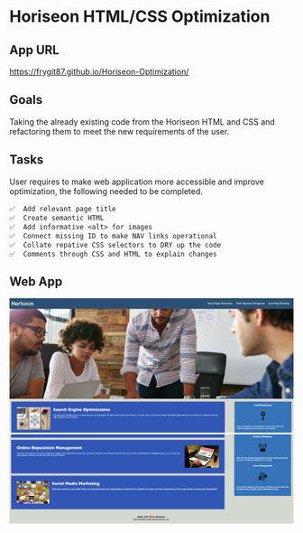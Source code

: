 # **Horiseon HTML/CSS Optimization**

## **App URL**

https://frygit87.github.io/Horiseon-Optimization/

## **Goals**

Taking the already existing code from the Horiseon HTML and CSS and refactoring them to meet the new requirements of the user.

## **Tasks**

User requires to make web application more accessible and improve optimization, the following needed to be completed.

    ✅  Add relevant page title
    ✅  Create semantic HTML
    ✅  Add informative <alt> for images
    ✅  Connect missing ID to make NAV links operational
    ✅  Collate repative CSS selectors to DRY up the code
    ✅  Comments through CSS and HTML to explain changes

## **Web App**

![Top Half of web app](./Develop/assets/images/top-half.png)
![Bottom half of web app](./Develop/assets/images/bottom-half.png)
